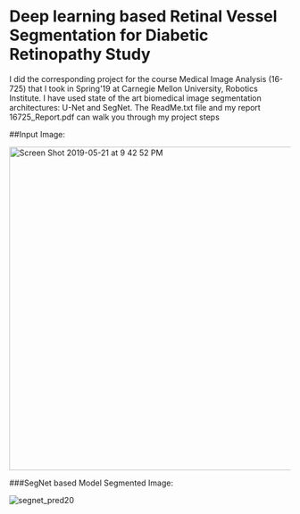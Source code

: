 # Deep learning based Retinal Vessel Segmentation for Diabetic Retinopathy Study 

I did the corresponding project for the course Medical Image Analysis (16-725) that I took in Spring'19 at Carnegie Mellon University, Robotics Institute. 
I have used state of the art biomedical image segmentation architectures: U-Net and SegNet. 
The ReadMe.txt file and my report 16725_Report.pdf can walk you through my project steps 


##Input Image:

<img width="580" alt="Screen Shot 2019-05-21 at 9 42 52 PM" src="https://user-images.githubusercontent.com/50892126/58143723-6e665800-7c11-11e9-87aa-973d988f0b7d.png">

###SegNet based Model Segmented Image:

![segnet_pred20](https://user-images.githubusercontent.com/50892126/58143854-d9b02a00-7c11-11e9-9864-76451e3d26bb.png)
